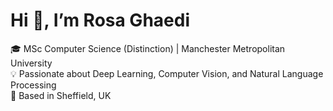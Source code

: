 # Hi 👋, I’m Rosa Ghaedi  

🎓 MSc Computer Science (Distinction) | Manchester Metropolitan University  
💡 Passionate about Deep Learning, Computer Vision, and Natural Language Processing  
📍 Based in Sheffield, UK  


